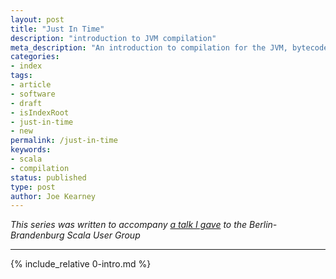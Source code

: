 ```yaml
---
layout: post
title: "Just In Time"
description: "introduction to JVM compilation"
meta_description: "An introduction to compilation for the JVM, bytecode and JIT compilation, and benchmarking with JMH"
categories:
- index
tags:
- article
- software
- draft
- isIndexRoot
- just-in-time
- new
permalink: /just-in-time
keywords:
- scala
- compilation
status: published
type: post
author: Joe Kearney
---
```


_This series was written to accompany [a talk I gave](http://www.meetup.com/Scala-Berlin-Brandenburg/events/228703195/) to the Berlin-Brandenburg Scala User Group_

***

{% include_relative 0-intro.md %}
